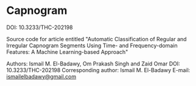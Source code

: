 # Capnogram
DOI: 10.3233/THC-202198

Source code for article entitled "Automatic Classification of Regular and Irregular Capnogram Segments Using Time- and Frequency-domain Features: A Machine Learning-based Approach"

Authors: Ismail M. El-Badawy, Om Prakash Singh and Zaid Omar
DOI: 10.3233/THC-202198
Corresponding author: Ismail M. El-Badawy
E-mail: ismailelbadawy@gmail.com
